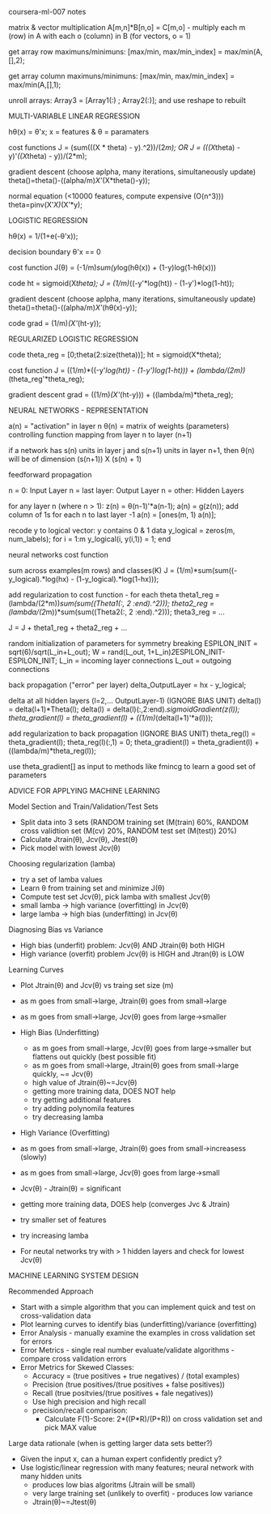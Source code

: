 coursera-ml-007 notes

matrix & vector multiplication
A[m,n]*B[n,o] = C[m,o] - multiply each m (row) in A with each o (column) in B (for vectors, o = 1)

get array row maximuns/minimuns: [max/min, max/min_index] = max/min(A,[],2);

get array column maximuns/minimuns: [max/min, max/min_index] = max/min(A,[],1);

unroll arrays:  Array3 = [Array1(:) ; Array2(:)]; and use reshape to rebuilt

MULTI-VARIABLE LINEAR REGRESSION

hθ(x) = θ'x;
x = features & θ = paramaters

cost functions
J = (sum(((X * theta) - y).^2))/(2*m); OR
J = (((X*theta) - y)'*((X*theta) - y))/(2*m);

gradient descent (choose aplpha, many iterations, simultaneously update)
theta()=theta()-((alpha/m)*X'*(X*theta()-y));

normal equation (<10000 features, compute expensive (O(n^3)))
theta=pinv(X’*X)*(X’*y);

LOGISTIC REGRESSION

hθ(x) = 1/(1+e(-θ'x)); 

decision boundary
θ'x == 0

cost function
J(θ) = (-1/m)*sum(y*log(hθ(x)) + (1-y)log(1-hθ(x)))

code
ht = sigmoid(X*theta);
J = (1/m)*((-y'*log(ht)) - (1-y')*log(1-ht));

gradient descent (choose aplpha, many iterations, simultaneously update)
theta()=theta()-((alpha/m)*X'*(hθ(x)-y));

code
grad = (1/m)*(X'*(ht-y));

REGULARIZED LOGISTIC REGRESSION

code
theta_reg = [0;theta(2:size(theta))];
ht = sigmoid(X*theta);

cost function
J = ((1/m)*((-y'*log(ht)) - (1-y')*log(1-ht))) + (lambda/(2*m))*(theta_reg'*theta_reg);

gradient descent
grad = ((1/m)*(X'*(ht-y))) + ((lambda/m)*theta_reg);

NEURAL NETWORKS - REPRESENTATION

a(n) = "activation" in layer n
θ(n) = matrix of weights (parameters) controlling function mapping from layer n to layer (n+1)

if a network has s(n) units in layer j and s(n+1) units in layer n+1, then θ(n) will be of dimension (s(n+1)) X (s(n) + 1)

feedforward propagation

n = 0: Input Layer
n = last layer:  Output Layer
n = other:  Hidden Layers

for any layer n (where n > 1):
z(n) = θ(n-1)'*a(n-1);
a(n) = g(z(n)); 
add column of 1s for each n to last layer -1
a(n) = [ones(m, 1) a(n)];

recode y to logical vector:
y contains 0 & 1 data
y_logical = zeros(m, num_labels);
for i = 1:m
  y_logical(i, y(i,1)) = 1;
end

neural networks cost function

sum across examples(m rows) and classes(K)
J = (1/m)*sum(sum((-y_logical).*log(hx) - (1-y_logical).*log(1-hx)));

add regularization to cost function - for each theta
theta1_reg = (lambda/(2*m))*sum(sum((Theta1(:, 2 :end).^2)));
theta2_reg = (lambda/(2*m))*sum(sum((Theta2(:, 2 :end).^2)));
theta3_reg = ...

J = J + theta1_reg + theta2_reg + ...

random initialization of parameters for symmetry breaking
ESPILON_INIT = sqrt(6)/sqrt(L_in+L_out);
W = rand(L_out, 1+L_in)*2*ESPILON_INIT-ESPILON_INIT;
L_in = incoming layer connections
L_out = outgoing connections

back propagation ("error" per layer)
delta_OutputLayer = hx - y_logical;

delta at all hidden layers (l=2,... OutputLayer-1) (IGNORE BIAS UNIT)
delta(l) = delta(l+1)*Theta(l);
delta(l) = delta(l)(:,2:end).*sigmoidGradient(z(l));
theta_gradient(l) = theta_gradient(l) + ((1/m)*(delta(l+1)'*a(l)));

add regularization to back propagation (IGNORE BIAS UNIT)
theta_reg(l) = theta_gradient(l);
theta_reg(l)(:,1) = 0;
theta_gradient(l) = theta_gradient(l) + ((lambda/m)*theta_reg(l));

use theta_gradient[] as input to methods like fmincg to learn a good set of parameters

ADVICE FOR APPLYING MACHINE LEARNING

Model Section and Train/Validation/Test Sets
- Split data into 3 sets (RANDOM training set (M(train) 60%, RANDOM cross validtion set (M(cv) 20%, RANDOM test set (M(test)) 20%)
- Calculate Jtrain(θ), Jcv(θ), Jtest(θ)
- Pick model with lowest Jcv(θ)

Choosing regularization (lamba)
- try a set of lamba values
- Learn θ from training set and minimize J(θ)
- Compute test set Jcv(θ), pick lamba with smallest Jcv(θ)
- small lamba -> high variance (overfitting) in Jcv(θ)
- large lamba -> high bias (underfitting) in Jcv(θ)

Diagnosing Bias vs Variance
- High bias (underfit) problem:  Jcv(θ) AND Jtrain(θ) both HIGH
- High variance (overfit) problem Jcv(θ) is HIGH and Jtran(θ) is LOW

Learning Curves
- Plot Jtrain(θ) and Jcv(θ) vs traing set size (m)
- as m goes from small->large, Jtrain(θ) goes from small->large
- as m goes from small->large, Jcv(θ) goes from large->smaller

- High Bias (Underfitting)
  - as m goes from small->large, Jcv(θ) goes from large->smaller but flattens out quickly (best possible fit)
  - as m goes from small->large, Jtrain(θ) goes from small->large quickly, ~= Jcv(θ)
  - high value of Jtrain(θ)~=Jcv(θ)
  - getting more training data, DOES NOT help
  - try getting additional features 
  - try adding polynomila features 
  - try decreasing lamba 

 - High Variance (Overfitting)
  - as m goes from small->large, Jtrain(θ) goes from small->increasess (slowly) 
  - as m goes from small->large, Jcv(θ) goes from large->small
  - Jcv(θ) - Jtrain(θ) =  significant
  - getting more training data, DOES help (converges Jvc & Jtrain)
  - try smaller set of features
  - try increasing lamba

- For neutal networks try with > 1 hidden layers and check for lowest Jcv(θ)

MACHINE LEARNING SYSTEM DESIGN

Recommended Approach
- Start with a simple algorithm that you can implement quick and test on cross-validation data
- Plot learning curves to identify bias (underfitting)/variance (overfitting)
- Error Analysis - manually examine the examples in cross validation set for errors
- Error Metrics - single real number evaluate/validate algorithms  - compare cross validation errors
- Error Metrics for Skewed Classes:
  - Accuracy = (true positives + true negatives) / (total examples)
  - Precision (true positives/(true positives + false positives))
  - Recall (true positvies/(true positives + fale negatives))
  - Use high precision and high recall
  - precision/recall comparison:
    - Calculate F(1)-Score: 2*((P*R)/(P+R)) on cross validation set and pick MAX value

Large data rationale (when is getting larger data sets better?)
- Given the input x, can a human expert confidently predict y?
- Use logistic/linear regression with many features; neural network with many hidden units
  - produces low bias algoritms (Jtrain will be small)
  - very large training set (unlikely to overfit) - produces low variance
  - Jtrain(θ)~=Jtest(θ)